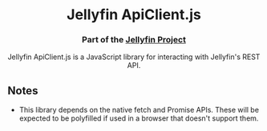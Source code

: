<h1 align="center">Jellyfin ApiClient.js</h1>
<h3 align="center">Part of the <a href="https://jellyfin.media">Jellyfin Project</a></h3>

<p align="center">
Jellyfin ApiClient.js is a JavaScript library for interacting with Jellyfin's REST API.
</p>


## Notes

- This library depends on the native fetch and Promise APIs. These will be expected to be polyfilled if used in a browser that doesn't support them.
